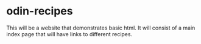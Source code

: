 # odin-recipes
This will be a website that demonstrates basic html. It will consist of a main index page that will have links to different recipes.